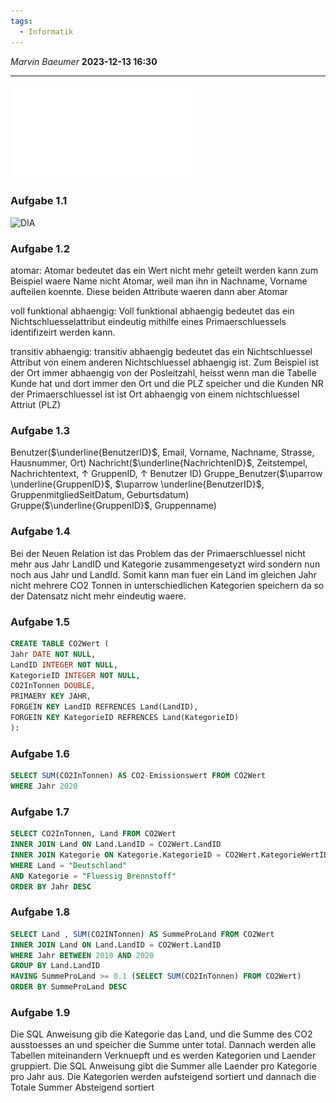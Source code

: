 ```yaml
---
tags:
  - Informatik
---
```

*Marvin Baeumer* **2023-12-13 16:30**

---
![PDF](PDF/Informatik/3%20Abiturpruefung%202021.pdf)
### Aufgabe 1.1
![DIA](F.png)
### Aufgabe 1.2
atomar: Atomar bedeutet das ein Wert nicht mehr geteilt werden kann zum Beispiel waere Name nicht Atomar, weil man ihn in Nachname, Vorname aufteilen koennte. Diese beiden Attribute waeren dann aber Atomar

voll funktional abhaengig: Voll funktional abhaengig bedeutet das ein Nichtschluesselattribut eindeutig mithilfe eines Primaerschluessels identifizeirt werden kann.

transitiv abhaengig: transitiv abhaengig bedeutet das ein Nichtschluessel Attribut von einem anderen Nichtschluessel abhaengig ist. Zum Beispiel ist der Ort immer abhaengig von der Posleitzahl, heisst wenn man die Tabelle Kunde hat und dort immer den Ort und die PLZ speicher und die Kunden NR der Primaerschluessel ist ist Ort abhaengig von einem nichtschluessel Attriut (PLZ)
### Aufgabe 1.3
Benutzer($\underline{BenutzerID}$, Email, Vorname, Nachname, Strasse, Hausnummer, Ort)
Nachricht($\underline{NachrichtenID}$, Zeitstempel, Nachrichtentext, $\uparrow$ GruppenID, $\uparrow$  Benutzer ID)
Gruppe_Benutzer($\uparrow \underline{GruppenID}$, $\uparrow \underline{BenutzerID}$, GruppenmitgliedSeitDatum, Geburtsdatum)
Gruppe($\underline{GruppenID}$, Gruppenname)
### Aufgabe 1.4
Bei der Neuen Relation ist das Problem das der Primaerschluessel nicht mehr aus Jahr LandID und Kategorie zusammengesetyzt wird sondern nun noch aus Jahr und LandId. Somit kann man fuer ein Land im gleichen Jahr nicht mehrere CO2 Tonnen in unterschiedlichen Kategorien speichern da so der Datensatz nicht mehr eindeutig waere.
### Aufgabe 1.5
```SQL
CREATE TABLE CO2Wert (
Jahr DATE NOT NULL,
LandID INTEGER NOT NULL,
KategorieID INTEGER NOT NULL,
CO2InTonnen DOUBLE,
PRIMAERY KEY JAHR, 
FORGEIN KEY LandID REFRENCES Land(LandID),
FORGEIN KEY KategorieID REFRENCES Land(KategorieID)
): 
```
### Aufgabe 1.6
```SQL
SELECT SUM(CO2InTonnen) AS CO2-Emissionswert FROM CO2Wert
WHERE Jahr 2020
```
### Aufgabe 1.7
```SQL
SELECT CO2InTonnen, Land FROM CO2Wert 
INNER JOIN Land ON Land.LandID = CO2Wert.LandID
INNER JOIN Kategorie ON Kategorie.KategorieID = CO2Wert.KategorieWertID
WHERE Land = "Deutschland"
AND Kategorie = "Fluessig Brennstoff"
ORDER BY Jahr DESC
```
### Aufgabe 1.8
```SQL
SELECT Land , SUM(CO2INTonnen) AS SummeProLand FROM CO2Wert 
INNER JOIN Land ON Land.LandID = CO2Wert.LandID
WHERE Jahr BETWEEN 2010 AND 2020
GROUP BY Land.LandID
HAVING SummeProLand >= 0.1 (SELECT SUM(CO2InTonnen) FROM CO2Wert)
ORDER BY SummeProLand DESC
```
### Aufgabe 1.9
Die SQL Anweisung gib die Kategorie das Land, und die Summe des CO2 ausstoesses an und speicher die Summe unter total. Dannach werden alle Tabellen miteinandern Verknuepft und es werden Kategorien und Laender gruppiert. Die SQL Anweisung gibt die Summer alle Laender pro Kategorie pro Jahr aus. Die Kategorien werden aufsteigend sortiert und dannach die Totale Summer Absteigend sortiert

